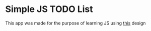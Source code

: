 # Simple JS TODO List

This app was made for the purpose of learning JS using [this](https://www.figma.com/community/file/1287029163993360080) design